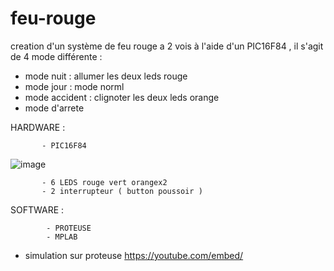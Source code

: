# feu-rouge
creation d'un système de feu rouge a 2 vois  à l'aide d'un PIC16F84 , il s'agit de 4 mode différente : 
- mode nuit : allumer les deux leds rouge 
- mode jour : mode norml 
- mode accident : clignoter les deux leds orange 
- mode d'arrete 


HARDWARE : 

           - PIC16F84 
   ![image](https://user-images.githubusercontent.com/80831555/114759831-2f35d880-9d4e-11eb-986e-5e431c8fa117.png)

           - 6 LEDS rouge vert orangex2 
           - 2 interrupteur ( button poussoir ) 


 SOFTWARE : 
             
            - PROTEUSE 
            - MPLAB
 
 - simulation sur proteuse 
https://youtube.com/embed/<vmLphjnDDfs>
